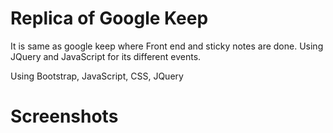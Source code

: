 # Replica of Google Keep

It is same as google keep where Front end and sticky notes are done. Using JQuery and JavaScript for its different events.

Using Bootstrap, JavaScript, CSS, JQuery

# Screenshots

